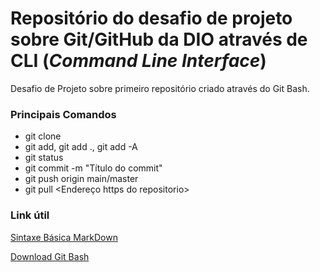 # Repositório do desafio de projeto sobre Git/GitHub da DIO através de CLI (*Command Line Interface*)

Desafio de Projeto sobre primeiro repositório criado através do Git Bash.

### Principais Comandos

- git clone
- git add, git add ., git add -A 
- git status
- git commit -m "Título do commit"
- git push origin main/master
- git pull <Endereço https do repositorio>

### Link útil
[Sintaxe Básica MarkDown](https://www.markdownguide.org/basic-syntax/)

[Download Git Bash](https://git-scm.com/downloads)

